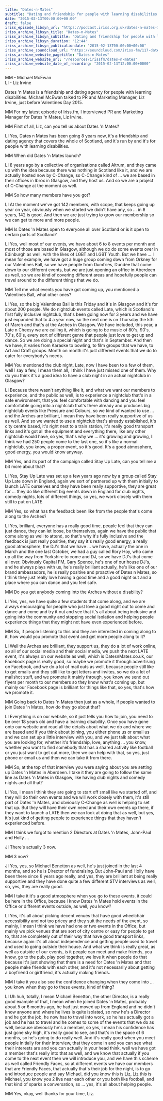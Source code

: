 ```yaml
---
title: "Dates-n-Mates"
subtitle: "Dating and friendship for people with learning disabilities. Dates n Mates is a friendship and dating agency for people with learning disabilities."
date: "2015-02-13T00:00:00+00:00"
draft: false
iriss_episode_libsyn_url: "https://podcast.iriss.org.uk/dates-n-mates-1"
iriss_archive_libsyn_title: "Dates-n-Mates"
iriss_archive_libsyn_subtitle: "Dating and friendship for people with learning disabilities. Dates n Mates is a friendship and dating agency for people with learning disabilities."
iriss_archive_libsyn_duration: "12:44"
iriss_archive_libsyn_publicationdate: "2015-02-13T00:00:00+00:00"
iriss_archive_soundcloud_url: "https://soundcloud.com/iriss-fm/117-dates-n-mates"
iriss_archive_website_pagetitle: "Dates-n-Mates"
iriss_archive_website_url: "/resources/irissfm/dates-n-mates"
iriss_archive_website_date_of_recording: "2015-02-13T12:00:00+0000"
---
```

MM - Michael McEwan  
LI - Liz Irvine

Dates 'n Mates is a friendship and dating agency for people with learning disabilities. Michael McEwan talked to PR and Marketing Manager, Liz Irvine, just before Valentines Day 2015.

MM For my latest episode of Iriss.fm, I interviewed PR and Marketing Manager for Dates 'n Mates, Liz Irvine.

MM First of all, Liz, can you tell us about Dates 'n Mates?

LI Yes, Dates n Mates has been going 8 years now, it's a friendship and dating agency that covers the whole of Scotland, and it's run by and it's for people with learning disabilities.

MM When did Dates 'n Mates launch?

LI 8 years ago by a collective of organisations called Altrum, and they came up with the idea because there was nothing in Scotland like it, and we are actually hosted now by C-Change, so C-Change kind of ... we are based in their offices in Ibrox in Glasgow, and they host us. And so we are a project of C-Change at the moment as well.

MM So how many members have you got?

LI At the moment we've got 142 members, with scope, that keeps going up year on year, obviously when we started we didn't have any, so ... in 8 years, 142 is good. And then we are just trying to grow our membership so we can get to more and more people.

MM Is Dates 'n Mates open to everyone all over Scotland or is it open to certain parts of Scotland?

LI Yes, well most of our events, we have about 6 to 8 events per month and most of those are based in Glasgow, although we do do some events over in Edinburgh as well, with the likes of LGBT and LGBT Youth. But we have ... I mean for example, we have got a huge group coming down from Orkney for our Valentines Ball, so we have people from Dumfries, Dundee that come down to our different events, but we are just opening an office in Aberdeen as well, so we are kind of covering different areas and hopefully people can travel around to the different things that we do.

MM Tell me what events you have got coming up, you mentioned a Valentines Ball, what other ones?

LI Yes, so the big Valentines Ball is this Friday and it's in Glasgow and it's for about 200 people. We do nightclub events called Late, which is Scotland's first fully inclusive nightclub, that's been going now for 3 years and we have just expanded that to 4 a year now, so the next one is on Thursday the 5th of March and that's at the Arches in Glasgow. We have included, this year, a Late n Cheesy we are calling it, which is going to be music of 80's, 90's, 70's, 60's, every sort of different genre that people just love to get up and dance. So we are doing a special night and that's in September. And then we have, it varies from Karaoke to bowling, to film groups that we have, to Art and Craft groups. Month on month it's just different events that we do to cater for everybody's needs.

MM You mentioned the club night, Late, now I have been to a few of them, well I say a few, I mean them all, I think I have just missed one of them. Why do you think it's a good idea to have a club night in an actual nightclub in Glasgow?

LI Because there wasn't anything like it, and what we want our members to experience, and the public as well, is to experience a nightclub that's in a safe environment, that you feel comfortable with dancing and you feel comfortable going into a nightclub that's there already and produces big nightclub events like Pressure and Colours, so we kind of wanted to use ... and the Arches are brilliant, I mean they have been really supportive of us as well. And so we wanted to use a nightclub that's already established, it's city centre based, it's right next to a train station, it's really good transport links and it's got all the equipment and everything there, like any other nightclub would have, so yes, that's why we ... it's growing and growing, I think we had 250 people come to the last one, so it's like a normal nightclub, you know, a proper event, so it's good. It's a good atmosphere, good energy, you would know anyway.

MM Yes, and its part of the campaign called Stay Up Late, can you tell me a bit more about that?

LI Yes, Stay Up Late was set up a few years ago now by a group called Stay Up Late down in England, again we sort of partnered up with them initially to launch LATE ourselves and they have been really supportive, they are great for ... they do like different big events down in England for club nights, comedy nights, lots of different things, so yes, we work closely with them still to put on LATE.

MM Yes, so what has the feedback been like from the people that's come along to the Arches?

LI Yes, brilliant, everyone has a really good time, people feel that they can just dance, they can let loose, be themselves, again we have the public that come along as well to attend, so that's why it's fully inclusive and the feedback is just really positive, they say it's really good energy, a really good atmosphere, the DJ's that we have ... we have, actually the one in March and the one last October, we had a guy called Rory Hoy, who came up all the way from Yorkshire to come and DJ, so we have DJ's that come all over. Obviously Capital FM, Gary Spence, he's one of our house DJ's, and he always plays with us, he's really brilliant actually, he's like one of our brand ambassadors, he is really positive and proactive of Dates n Mates, so I think they just really love having a good time and a good night out and a place where you can dance and you feel safe.

MM Do you get anybody coming into the Arches without a disability?

LI Yes, yes, we have quite a few students that come along, and we are always encouraging for people who just love a good night out to come and dance and come and try it out and see that it's all about being inclusive and going into the community and stopping social isolation and helping people experience things that they might not have even experienced before.

MM So, if people listening to this and they are interested in coming along to it, how would you promote that event and get more people along to it?

LI Well the Arches are brilliant, they support us, they do a lot of work online, so all of our social media and their social media, we push the next LATE event, it's always on our website as well, which is DatesnMates.co.uk, our Facebook page is really good, so maybe we promote it through advertising on Facebook, and we do a lot of mail outs as well, because people still like to get emails and they still like to get letters and invites, so we do a lot of mailshot stuff, and we promote it mainly through, you know we send out flyers per month to our members so they know what's coming up, but mainly our Facebook page is brilliant for things like that, so yes, that's how we promote it.

MM Going back to Dates 'n Mates then just as a whole, if people wanted to join Dates 'n Mates, how do they go about that?

LI Everything is on our website, so it just tells you how to join, you need to be over 18 years old and have a learning disability. Once you have gone onto our website and read all the details about what we do and where we are based and if you think about joining, you either phone us or email us and we can set up a little interview with you, and we just talk about what you are looking for, whether it's friendship, love, anything ... you know, whether you want to find somebody that has a shared activity like football or you just want to get out more, then we can help with that, so yes, just phone or email us and then we can take it from there.

MM So, at the top of that interview you were saying about you are setting up Dates 'n Mates in Aberdeen. I take it they are going to follow the same line as Dates 'n Mates in Glasgow, like having club nights and comedy nights and all that?

LI Yes, I mean I think they are going to start off small like we started off, and they will do their own events and we will work closely with them, it's still part of Dates 'n Mates, and obviously C-Change as well is helping to set that up. But they will have their own need and their own events up there, if they want to launch a LATE then we can look at doing that as well, but yes, it's just kind of getting people to experience things that they haven't experienced before.

MM I think we forgot to mention 2 Directors at Dates 'n Mates, John-Paul and Holly ...

JI There's actually 3 now.

MM 3 now?

JI Yes, yes, so Michael Benetton as well, he's just joined in the last 4 months, and so he is Director of fundraising. But John-Paul and Holly have been there since 8 years ago really, and yes, they are brilliant at being really supportive and they have done quite a few different STV interviews as well, so, yes, they are really good.

MM I take it it's a good atmosphere when you go to these events, it could be here in the Office, because I know Dates 'n Mates hold events in the Office or different events outside, as well, you know?

LI Yes, it's all about picking decent venues that have good wheelchair accessibility and not too pricey and they suit the needs of the event, so mainly, I mean I think we have had one or two events in the Office, but mainly we pick venues that are sort of city centre or easy for people to get to, that are completely out of their way that have good transport links, because again it's all about independence and getting people used to travel and used to going outside their house. And what we think is really great, as well as outside of our events, is it people can meet and make friends, you know, go to the pub, play pool together, we love it when people do that because it's just showing that there is a need for Dates 'n Mates and that people make friends with each other, and it's not necessarily about getting a boyfriend or girlfriend, it's actually making friends.

MM I take it you also see the confidence changing when they come into ... you know when they go to these events, kind of thing?

LI Uh huh, totally, I mean Michael Benetton, the other Director, is a really good example of that, I mean when he joined Dates 'n Mates, probably about 5 or 6 months ago, he had just moved up from England and he didn't know anyone and where he lives is quite isolated, so now he's a Director and he got the job, he now has to travel into work, so he has actually got a job and he has to travel and he comes to some of the events that we do as well, because obviously he's a member, so yes, I mean his confidence has just gone sky high, it's really good to see, and that's in the space of 6 months, so he's going to do really well. And it's really good when you meet people initially for their interview, that they come in and you can see what their interests are and you can actually in your head think, well we have got a member that's really into that as well, and we know that actually if you come to the next event then we will introduce you, and we have this scheme as well called Friendly Faces, so at different events we have our members that are Friendly Faces, that actually that's their job for the night, is to go and introduce people and say Michael, did you know this is Liz, Liz this is Michael, you know you 2 live near each other or you both like football, and that kind of sparks a conversation, so ... yes, it's all about helping people.

MM Yes, okay, well thanks for your time, Liz.